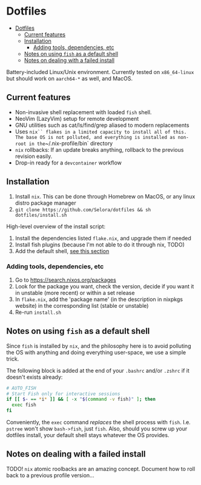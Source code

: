 # Dotfiles

<!--toc:start-->
- [Dotfiles](#dotfiles)
  - [Current features](#current-features)
  - [Installation](#installation)
    - [Adding tools, dependencies, etc](#adding-tools-dependencies-etc)
  - [Notes on using `fish` as a default shell](#notes-on-using-fish-as-a-default-shell)
  - [Notes on dealing with a failed install](#notes-on-dealing-with-a-failed-install)
<!--toc:end-->

Battery-included Linux/Unix environment. Currently tested on `x86_64-linux` but should work on `aarch64-*` as well, and MacOS.

## Current features

- Non-invasive shell replacement with loaded `fish` shell.
- NeoVim (LazyVim) setup for remote development
- GNU utilities such as cat/ls/find/grep aliased to modern replacements
- Uses `nix`` flakes in a limited capacity to install all of this. The base OS is not polluted, and everything is installed as non-root in the`~/.nix-profile/bin` directory
- `nix` rollbacks: If an update breaks anything, rollback to the previous revision easily.
- Drop-in ready for a `devcontainer` workflow

## Installation

1. Install `nix`. This can be done through Homebrew on MacOS, or any linux distro package manager
2. `git clone https://github.com/Selora/dotfiles && sh dotfiles/install.sh`

High-level overview of the install script:

1. Install the dependencies listed `flake.nix`, and upgrade them if needed
2. Install fish plugins (because I'm not able to do it through nix, TODO)
3. Add the default shell, [see this section](#Notes_on_using_fish_as_a_default_shell)

### Adding tools, dependencies, etc

1. Go to <https://search.nixos.org/packages>
2. Look for the package you want, check the version, decide if you want it in unstable (more recent) or within a set release
3. In `flake.nix`, add the 'package name' (in the description in nixpkgs website) in the corresponding list (stable or unstable)
4. Re-run `install.sh`

## Notes on using `fish` as a default shell

Since `fish` is installed by `nix`, and the philosophy here is to avoid polluting the OS with anything and doing everything user-space, we use a simple trick.

The following block is added at the end of your `.bashrc` and/or `.zshrc` if it doesn't exists already:

```bash
# AUTO_FISH
# Start Fish only for interactive sessions
if [[ $- == *i* ]] && [ -x "$(command -v fish)" ]; then
  exec fish
fi
```

Conveniently, the `exec` command *replaces* the shell process with `fish`. I.e. `pstree` won't show `bash->fish`, just `fish`. Also, should you screw up your dotfiles install, your default shell stays whatever the OS provides.

## Notes on dealing with a failed install

TODO! `nix` atomic roolbacks are an amazing concept. Document how to roll back to a previous profile version...

```

